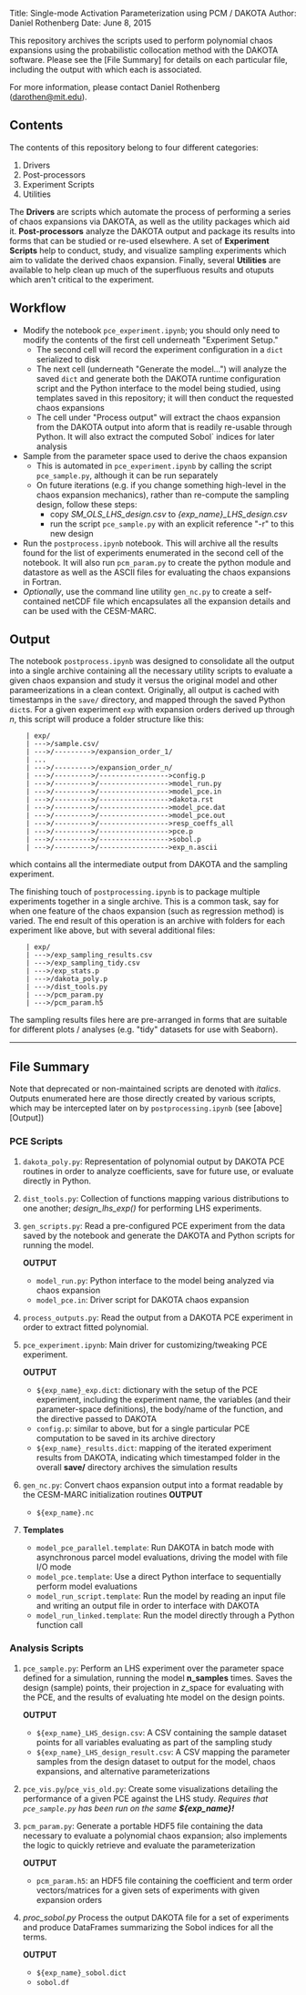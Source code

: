 Title: Single-mode Activation Parameterization using PCM / DAKOTA
Author: Daniel Rothenberg
Date: June 8, 2015

This repository archives the scripts used to perform polynomial chaos expansions using the probabilistic collocation method with the DAKOTA software. Please see the [File Summary] for details on each particular file, including the output with which each is associated.

For more information, please contact Daniel Rothenberg (darothen@mit.edu).

## Contents

The contents of this repository belong to four different categories:

1. Drivers
2. Post-processors
3. Experiment Scripts
4. Utilities

The **Drivers** are scripts which automate the process of performing a series of chaos expansions via DAKOTA, as well as the utility packages which aid it. **Post-processors** analyze the DAKOTA output and package its results into forms that can be studied or re-used elsewhere. A set of **Experiment Scripts** help to conduct, study, and visualize sampling experiments which aim to validate the derived chaos expansion. Finally, several **Utilities** are available to help clean up much of the superfluous results and otuputs which aren't critical to the experiment.

## Workflow

- Modify the notebook `pce_experiment.ipynb`; you should only need to modify the contents of the first cell underneath "Experiment Setup."
    + The second cell will record the experiment configuration in a `dict` serialized to disk
    + The next cell (underneath "Generate the model...") will analyze the saved `dict` and generate both the DAKOTA runtime configuration script and the Python interface to the model being studied, using templates saved in this repository; it will then conduct the requested chaos expansions
    + The cell under "Process output" will extract the chaos expansion from the DAKOTA output into aform that is readily re-usable through Python. It will also extract the computed Sobol` indices for later analysis
- Sample from the parameter space used to derive the chaos expansion
    + This is automated in `pce_experiment.ipynb` by calling the script `pce_sample.py`, although it can be run separately
    + On future iterations (e.g. if you change something high-level in the chaos expansion mechanics), rather than re-compute the sampling design, follow these steps:
        * copy *SM_OLS_LHS_design.csv* to *{exp_name}_LHS_design.csv*
        * run the script `pce_sample.py` with an explicit reference "-r" to this new design 
- Run the `postprocess.ipynb` notebook. This will archive all the results found for the list of experiments enumerated in the second cell of the notebook. It will also run `pcm_param.py` to create the python module and datastore as well as the ASCII files for evaluating the chaos expansions in Fortran.
- *Optionally*, use the command line utility `gen_nc.py` to create a self-contained netCDF file which encapsulates all the expansion details and can be used with the CESM-MARC.

## Output

The notebook `postprocess.ipynb` was designed to consolidate all the output into a single archive containing all the necessary utility scripts to evaluate a given chaos expansion and study it versus the original model and other parameerizations in a clean context. Originally, all output is cached with timestamps in the ``save/`` directory, and mapped through the saved Python `dict`s. For a given experiment `exp` with expansion orders derived up through *n*, this script will produce a folder structure like this:

```
    | exp/
    | --->/sample.csv/                
    | --->/--------->/expansion_order_1/
    | ...
    | --->/--------->/expansion_order_n/
    | --->/--------->/----------------->config.p
    | --->/--------->/----------------->model_run.py
    | --->/--------->/----------------->model_pce.in
    | --->/--------->/----------------->dakota.rst
    | --->/--------->/----------------->model_pce.dat
    | --->/--------->/----------------->model_pce.out
    | --->/--------->/----------------->resp_coeffs_all
    | --->/--------->/----------------->pce.p
    | --->/--------->/----------------->sobol.p
    | --->/--------->/----------------->exp_n.ascii
```

which contains all the intermediate output from DAKOTA and the sampling experiment. 

The finishing touch of `postprocessing.ipynb` is to package multiple experiments together in a single archive. This is a common task, say for when one feature of the chaos expansion (such as regression method) is varied. The end result of this operation is an archive with folders for each experiment like above, but with several additional files:

```
    | exp/
    | --->/exp_sampling_results.csv
    | --->/exp_sampling_tidy.csv
    | --->/exp_stats.p
    | --->/dakota_poly.p
    | --->/dist_tools.py
    | --->/pcm_param.py
    | --->/pcm_param.h5
```

The sampling results files here are pre-arranged in forms that are suitable for different plots / analyses (e.g. "tidy" datasets for use with Seaborn).

---

## File Summary

Note that deprecated or non-maintained scripts are denoted with *italics*. Outputs enumerated here are those directly created by various scripts, which may be intercepted later on by `postprocessing.ipynb` (see [above][Output])

### PCE Scripts

1. ``dakota_poly.py``: Representation of polynomial output by DAKOTA PCE routines in order to analyze coefficients, save for future use, or evaluate directly in Python. 
2. ``dist_tools.py``: Collection of functions mapping various distributions to one another; *design_lhs_exp()* for performing LHS experiments.
3. ``gen_scripts.py``: Read a pre-configured PCE experiment from the data saved by the notebook and generate the DAKOTA and Python scripts for running the model.

    **OUTPUT**
    - ``model_run.py``: Python interface to the model being analyzed via chaos expansion
    - ``model_pce.in``: Driver script for DAKOTA chaos expansion

4. ``process_outputs.py``: Read the output from a DAKOTA PCE experiment in order to extract fitted polynomial.
5. ``pce_experiment.ipynb``: Main driver for customizing/tweaking PCE experiment. 
    
    **OUTPUT**
    - ``${exp_name}_exp.dict``: dictionary with the setup of the PCE experiment, including the experiment name, the variables (and their parameter-space definitions), the body/name of the function, and the directive passed to DAKOTA
    - ``config.p``: similar to above, but for a single particular PCE computation to be saved in its archive directory
    - ``${exp_name}_results.dict``: mapping of the iterated experiment results from DAKOTA, indicating which timestamped folder in the overall **save/** directory archives the simulation results
   
6. ``gen_nc.py``: Convert chaos expansion output into a format readable by the CESM-MARC initialization routines
    **OUTPUT**
    - ``${exp_name}.nc``
7. **Templates**
    - ``model_pce_parallel.template``: Run DAKOTA in batch mode with asynchronous parcel model evaluations, driving the model with file I/O mode
    - ``model_pce.template``: Use a direct Python interface to sequentially perform model evaluations
    - ``model_run_script.template``: Run the model by reading an input file and writing an output file in order to interface with DAKOTA
    - ``model_run_linked.template``: Run the model directly through a Python function call

### Analysis Scripts 

1. ``pce_sample.py``: Perform an LHS experiment over the parameter space defined for a simulation, running the model **n_samples** times. Saves the design (sample) points, their projection in *z*_space for evaluating with the PCE, and the results of evaluating hte model on the design points.

    **OUTPUT** 
    - ``${exp_name}_LHS_design.csv``: A CSV containing the sample dataset points for all variables evaluating as part of the sampling study
    - ``${exp_name}_LHS_design_result.csv``: A CSV mapping the parameter samples from the design dataset to output for the model, chaos expansions, and alternative parameterizations

2. ``pce_vis.py``/``pce_vis_old.py``: Create some visualizations detailing the performance of a given PCE against the LHS study. *Requires that ``pce_sample.py`` has been run on the same __${exp_name}!__* 
3. ``pcm_param.py``: Generate a portable HDF5 file containing the data necessary to evaluate a polynomial chaos expansion; also implements the logic to quickly retrieve and evaluate the parameterization

    **OUTPUT**
    - ``pcm_param.h5``: an HDF5 file containing the coefficient and term order vectors/matrices for a given sets of experiments with given expansion orders

4. *proc_sobol.py* Process the output DAKOTA file for a set of experiments and produce DataFrames summarizing the Sobol indices for all the terms.

    **OUTPUT**
    - ``${exp_name}_sobol.dict``
    - ``sobol.df`` 

